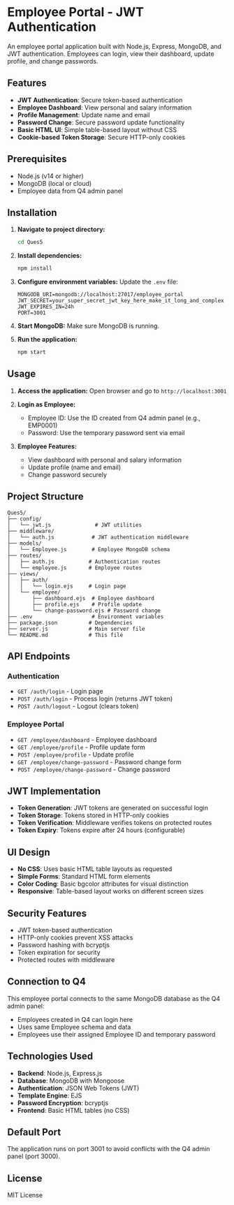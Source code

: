 # Employee Portal - JWT Authentication

An employee portal application built with Node.js, Express, MongoDB, and JWT authentication. Employees can login, view their dashboard, update profile, and change passwords.

## Features

- **JWT Authentication**: Secure token-based authentication
- **Employee Dashboard**: View personal and salary information
- **Profile Management**: Update name and email
- **Password Change**: Secure password update functionality
- **Basic HTML UI**: Simple table-based layout without CSS
- **Cookie-based Token Storage**: Secure HTTP-only cookies

## Prerequisites

- Node.js (v14 or higher)
- MongoDB (local or cloud)
- Employee data from Q4 admin panel

## Installation

1. **Navigate to project directory:**
   ```bash
   cd Ques5
   ```

2. **Install dependencies:**
   ```bash
   npm install
   ```

3. **Configure environment variables:**
   Update the `.env` file:
   ```
   MONGODB_URI=mongodb://localhost:27017/employee_portal
   JWT_SECRET=your_super_secret_jwt_key_here_make_it_long_and_complex
   JWT_EXPIRES_IN=24h
   PORT=3001
   ```

4. **Start MongoDB:**
   Make sure MongoDB is running.

5. **Run the application:**
   ```bash
   npm start
   ```

## Usage

1. **Access the application:**
   Open browser and go to `http://localhost:3001`

2. **Login as Employee:**
   - Employee ID: Use the ID created from Q4 admin panel (e.g., EMP0001)
   - Password: Use the temporary password sent via email

3. **Employee Features:**
   - View dashboard with personal and salary information
   - Update profile (name and email)
   - Change password securely

## Project Structure

```
Ques5/
├── config/
│   └── jwt.js              # JWT utilities
├── middleware/
│   └── auth.js            # JWT authentication middleware
├── models/
│   └── Employee.js        # Employee MongoDB schema
├── routes/
│   ├── auth.js           # Authentication routes
│   └── employee.js       # Employee routes
├── views/
│   ├── auth/
│   │   └── login.ejs     # Login page
│   └── employee/
│       ├── dashboard.ejs  # Employee dashboard
│       ├── profile.ejs    # Profile update
│       └── change-password.ejs # Password change
├── .env                   # Environment variables
├── package.json          # Dependencies
├── server.js             # Main server file
└── README.md             # This file
```

## API Endpoints

### Authentication
- `GET /auth/login` - Login page
- `POST /auth/login` - Process login (returns JWT token)
- `POST /auth/logout` - Logout (clears token)

### Employee Portal
- `GET /employee/dashboard` - Employee dashboard
- `GET /employee/profile` - Profile update form
- `POST /employee/profile` - Update profile
- `GET /employee/change-password` - Password change form
- `POST /employee/change-password` - Change password

## JWT Implementation

- **Token Generation**: JWT tokens are generated on successful login
- **Token Storage**: Tokens stored in HTTP-only cookies
- **Token Verification**: Middleware verifies tokens on protected routes
- **Token Expiry**: Tokens expire after 24 hours (configurable)

## UI Design

- **No CSS**: Uses basic HTML table layouts as requested
- **Simple Forms**: Standard HTML form elements
- **Color Coding**: Basic bgcolor attributes for visual distinction
- **Responsive**: Table-based layout works on different screen sizes

## Security Features

- JWT token-based authentication
- HTTP-only cookies prevent XSS attacks
- Password hashing with bcryptjs
- Token expiration for security
- Protected routes with middleware

## Connection to Q4

This employee portal connects to the same MongoDB database as the Q4 admin panel:
- Employees created in Q4 can login here
- Uses same Employee schema and data
- Employees use their assigned Employee ID and temporary password

## Technologies Used

- **Backend**: Node.js, Express.js
- **Database**: MongoDB with Mongoose
- **Authentication**: JSON Web Tokens (JWT)
- **Template Engine**: EJS
- **Password Encryption**: bcryptjs
- **Frontend**: Basic HTML tables (no CSS)

## Default Port

The application runs on port 3001 to avoid conflicts with the Q4 admin panel (port 3000).

## License

MIT License
